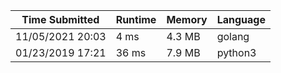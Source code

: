 Time Submitted | Runtime | Memory | Language
-------------- | ------- | ------ | --------
11/05/2021 20:03 | 4 ms | 4.3 MB | golang
01/23/2019 17:21 | 36 ms | 7.9 MB | python3
